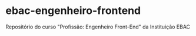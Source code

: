 # ebac-engenheiro-frontend
 Repositório do curso "Profissão: Engenheiro Front-End" da Instituição EBAC
